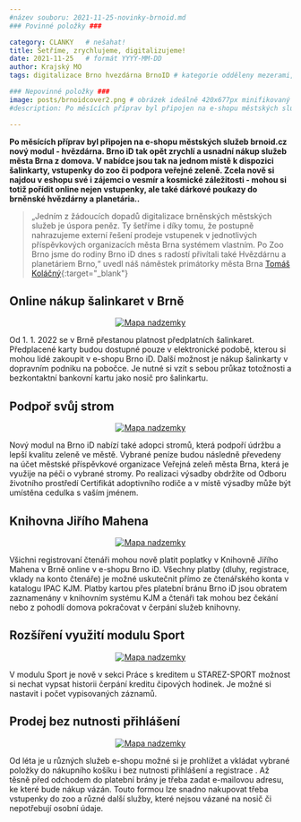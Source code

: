```yaml
---
#název souboru: 2021-11-25-novinky-brnoid.md
### Povinné položky ###

category: CLANKY   # nešahat!
title: Šetříme, zrychlujeme, digitalizujeme! 
date: 2021-11-25   # formát YYYY-MM-DD
author: Krajský MO
tags: digitalizace Brno hvezdárna BrnoID # kategorie odděleny mezerami, např. volby zemědělství životní-prostředí piráti (viz https://jihomoravsky.pirati.cz/tags/)

### Nepovinné položky ###
image: posts/brnoidcover2.png # obrázek ideálně 420x677px minifikovaný přes https://tinypng.com/
#description: Po měsících příprav byl připojen na e-shopu městských služeb brnoid.cz nový modul - hvězdárna. Brno iD tak opět zrychlí a usnadní nákup služeb města Brna z domova. V nabídce jsou tak na jednom místě k dispozici šalinkarty, vstupenky do zoo či podpora veřejné zeleně. Zcela nově si najdou v eshopu své i zájemci o vesmír a  kosmické záležitosti -  mohou si totiž pořídit online nejen vstupenky, ale také dárkové poukazy do brněnské hvězdárny a planetária.

---
```

**Po měsících příprav byl připojen na e-shopu městských služeb brnoid.cz nový modul - hvězdárna. Brno iD tak opět zrychlí a usnadní nákup služeb města Brna z domova. V nabídce jsou tak na jednom místě k dispozici šalinkarty, vstupenky do zoo či podpora veřejné zeleně. Zcela nově si najdou v eshopu své i zájemci o vesmír a  kosmické záležitosti -  mohou si totiž pořídit online nejen vstupenky, ale také dárkové poukazy do brněnské hvězdárny a planetária..** 

> „Jedním z žádoucích dopadů digitalizace brněnských městských služeb je úspora peněz. Ty šetříme i díky tomu, že postupně nahrazujeme externí řešení prodeje vstupenek v jednotlivých příspěvkových organizacích města Brna systémem vlastním. Po Zoo Brno jsme do rodiny Brno iD dnes s radostí přivítali také Hvězdárnu a planetáriem Brno,“ uvedl náš náměstek primátorky města Brna [Tomáš Koláčný](https://jihomoravsky.pirati.cz/lide/tomas-kolacny/){:target="_blank"}

## Online nákup šalinkaret v Brně
<div style="text-align:center"><a href="https://a.pirati.cz/jihomoravsky/img/posts/brnoidsalina.png" target="_blank">
<img src="https://a.pirati.cz/jihomoravsky/img/posts/brnoidsalina.png" alt="Mapa nadzemky">

</a></div>

Od 1. 1. 2022 se v Brně přestanou platnost předplatních šalinkaret. Předplacené karty budou dostupné pouze v elektronické podobě, kterou si mohou lidé zakoupit v e-shopu Brno iD. Další možnost je nákup  šalinkarty v dopravním podniku na pobočce. Je nutné si vzít s sebou průkaz totožnosti a bezkontaktní bankovní kartu jako nosič pro šalinkartu. 

## Podpoř svůj strom
<div style="text-align:center"><a href="https://a.pirati.cz/jihomoravsky/img/posts/brnoidstrom.png" target="_blank">
<img src="https://a.pirati.cz/jihomoravsky/img/posts/brnoidstrom.png" alt="Mapa nadzemky">

</a></div>

Nový modul na Brno iD nabízí také adopci stromů, která podpoří údržbu a lepší kvalitu zeleně ve městě. Vybrané peníze budou následně převedeny na účet městské příspěvkové organizace Veřejná zeleň města Brna, která je využije na péči o vybrané stromy. Po realizaci výsadby obdržíte od Odboru životního prostředí Certifikát adoptivního rodiče a v místě výsadby může být umístěna cedulka s vaším jménem. 


## Knihovna Jiřího Mahena
<div style="text-align:center"><a href="https://a.pirati.cz/jihomoravsky/img/posts/brnoidknihovna.png" target="_blank">
<img src="https://a.pirati.cz/jihomoravsky/img/posts/brnoidknihovna.png" alt="Mapa nadzemky">

</a></div>

Všichni registrovaní čtenáři mohou nově platit poplatky v Knihovně Jiřího Mahena v Brně online v e-shopu Brno iD. Všechny platby (dluhy, registrace, vklady na konto čtenáře) je možné uskutečnit přímo ze čtenářského konta v katalogu IPAC KJM. Platby kartou přes platební bránu Brno iD jsou obratem zaznamenány v knihovním systému KJM a čtenáři tak mohou bez čekání nebo z pohodlí domova pokračovat v čerpání služeb knihovny. 

## Rozšíření využití modulu Sport
<div style="text-align:center"><a href="https://a.pirati.cz/jihomoravsky/img/posts/brnoidsport.png" target="_blank">
<img src="https://a.pirati.cz/jihomoravsky/img/posts/brnoidsport.png" alt="Mapa nadzemky">

</a></div>

V modulu Sport je nově v sekci Práce s kreditem u STAREZ-SPORT možnost si nechat vypsat historii čerpání kreditu čipových hodinek. Je možné si nastavit i počet vypisovaných záznamů.

## Prodej bez nutnosti přihlášení
<div style="text-align:center"><a href="https://a.pirati.cz/jihomoravsky/img/posts/brnoidposledni2.png" target="_blank">
<img src="https://a.pirati.cz/jihomoravsky/img/posts/brnoidposledni2.png" alt="Mapa nadzemky">

</a></div>

Od léta je u různých služeb e-shopu možné si je prohlížet a vkládat vybrané položky do nákupního košíku i bez nutnosti přihlášení a registrace . Až těsně před odchodem do platební brány je třeba zadat e-mailovou adresu, ke které bude nákup vázán. Touto formou lze snadno nakupovat třeba vstupenky do zoo a různé další služby, které nejsou vázané na nosič či nepotřebují osobní údaje.

